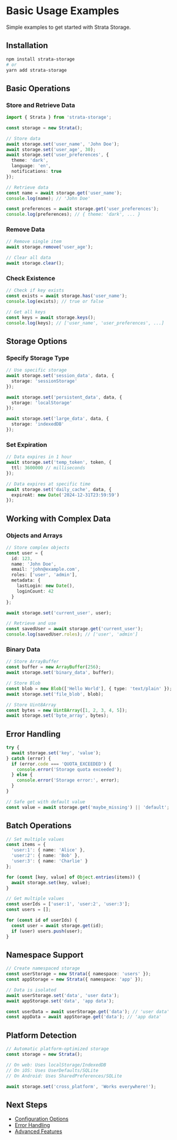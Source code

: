 # Basic Usage Examples

Simple examples to get started with Strata Storage.

## Installation

```bash
npm install strata-storage
# or
yarn add strata-storage
```

## Basic Operations

### Store and Retrieve Data

```typescript
import { Strata } from 'strata-storage';

const storage = new Strata();

// Store data
await storage.set('user_name', 'John Doe');
await storage.set('user_age', 30);
await storage.set('user_preferences', {
  theme: 'dark',
  language: 'en',
  notifications: true
});

// Retrieve data
const name = await storage.get('user_name');
console.log(name); // 'John Doe'

const preferences = await storage.get('user_preferences');
console.log(preferences); // { theme: 'dark', ... }
```

### Remove Data

```typescript
// Remove single item
await storage.remove('user_age');

// Clear all data
await storage.clear();
```

### Check Existence

```typescript
// Check if key exists
const exists = await storage.has('user_name');
console.log(exists); // true or false

// Get all keys
const keys = await storage.keys();
console.log(keys); // ['user_name', 'user_preferences', ...]
```

## Storage Options

### Specify Storage Type

```typescript
// Use specific storage
await storage.set('session_data', data, {
  storage: 'sessionStorage'
});

await storage.set('persistent_data', data, {
  storage: 'localStorage'
});

await storage.set('large_data', data, {
  storage: 'indexedDB'
});
```

### Set Expiration

```typescript
// Data expires in 1 hour
await storage.set('temp_token', token, {
  ttl: 3600000 // milliseconds
});

// Data expires at specific time
await storage.set('daily_cache', data, {
  expireAt: new Date('2024-12-31T23:59:59')
});
```

## Working with Complex Data

### Objects and Arrays

```typescript
// Store complex objects
const user = {
  id: 123,
  name: 'John Doe',
  email: 'john@example.com',
  roles: ['user', 'admin'],
  metadata: {
    lastLogin: new Date(),
    loginCount: 42
  }
};

await storage.set('current_user', user);

// Retrieve and use
const savedUser = await storage.get('current_user');
console.log(savedUser.roles); // ['user', 'admin']
```

### Binary Data

```typescript
// Store ArrayBuffer
const buffer = new ArrayBuffer(256);
await storage.set('binary_data', buffer);

// Store Blob
const blob = new Blob(['Hello World'], { type: 'text/plain' });
await storage.set('file_blob', blob);

// Store Uint8Array
const bytes = new Uint8Array([1, 2, 3, 4, 5]);
await storage.set('byte_array', bytes);
```

## Error Handling

```typescript
try {
  await storage.set('key', 'value');
} catch (error) {
  if (error.code === 'QUOTA_EXCEEDED') {
    console.error('Storage quota exceeded');
  } else {
    console.error('Storage error:', error);
  }
}

// Safe get with default value
const value = await storage.get('maybe_missing') || 'default';
```

## Batch Operations

```typescript
// Set multiple values
const items = {
  'user:1': { name: 'Alice' },
  'user:2': { name: 'Bob' },
  'user:3': { name: 'Charlie' }
};

for (const [key, value] of Object.entries(items)) {
  await storage.set(key, value);
}

// Get multiple values
const userIds = ['user:1', 'user:2', 'user:3'];
const users = [];

for (const id of userIds) {
  const user = await storage.get(id);
  if (user) users.push(user);
}
```

## Namespace Support

```typescript
// Create namespaced storage
const userStorage = new Strata({ namespace: 'users' });
const appStorage = new Strata({ namespace: 'app' });

// Data is isolated
await userStorage.set('data', 'user data');
await appStorage.set('data', 'app data');

const userData = await userStorage.get('data'); // 'user data'
const appData = await appStorage.get('data'); // 'app data'
```

## Platform Detection

```typescript
// Automatic platform-optimized storage
const storage = new Strata();

// On web: Uses localStorage/IndexedDB
// On iOS: Uses UserDefaults/SQLite
// On Android: Uses SharedPreferences/SQLite

await storage.set('cross_platform', 'Works everywhere!');
```

## Next Steps

- [Configuration Options](./configuration.md)
- [Error Handling](./error-handling.md)
- [Advanced Features](../guides/)